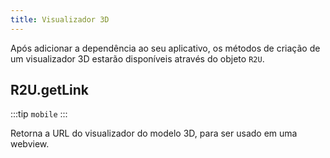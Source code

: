 ```yaml
---
title: Visualizador 3D
---
```


Após adicionar a dependência ao seu aplicativo, os métodos de criação de um visualizador 3D estarão disponíveis através do objeto `R2U`.

<!-- TODO: Insert gif here -->

## R2U.getLink

:::tip `mobile`
:::

Retorna a URL do visualizador do modelo 3D, para ser usado em uma webview.

<!-- TODO: Create demo and add to package example -->
